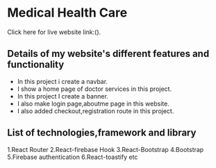 # Medical Health Care

Click here for live website link:().

## Details of my website's different features and functionality

* In this project i create a navbar.
* I show a home page of doctor services in this project.
* In this project I create a banner.
* I also make login page,aboutme page in this website.
* I also added checkout,registration route in this project.


## List of technologies,framework and library
1.React Router 2.React-firebase Hook 3.React-Bootstrap 4.Bootstrap 5.Firebase authentication 6.React-toastify etc



